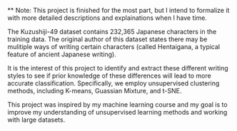 ** Note: This project is finished for the most part, but I intend to formalize it with more detailed descriptions and explainations when I have time.

The Kuzushiji-49 dataset contains 232,365 Japanese characters in the training data. The original author of this dataset states there may be mulitiple ways of writing certain characters (called Hentaigana, a typical feature of ancient Japanese writing). 

It is the interest of this project to identify and extract these different writing styles to see if prior knowledge of these differences will lead to more accurate classification. Specifically, we employ unsupervised clustering methods, including K-means, Guassian Mixture, and t-SNE.

This project was inspired by my machine learning course and my goal is to improve my understanding of unsupervised learning methods and working with large datasets.
